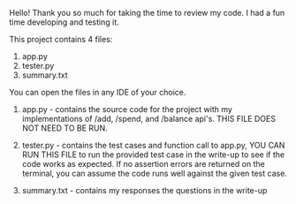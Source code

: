 Hello! Thank you so much for taking the time to review my code. I had a fun time developing and testing it.

This project contains 4 files:
1) app.py
2) tester.py
3) summary.txt

You can open the files in any IDE of your choice.

1) app.py - contains the source code for the project with my implementations of /add, /spend, and /balance api's. THIS FILE DOES NOT NEED TO BE RUN.

2) tester.py - contains the test cases and function call to app.py, YOU CAN RUN THIS FILE to run the provided test case in the write-up to see if the code works as expected. If no assertion errors are returned on the terminal, you can assume the code runs well against the given test case.

3) summary.txt - contains my responses the questions in the write-up
